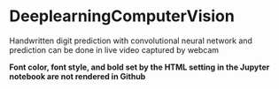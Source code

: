 # DeeplearningComputerVision <br>
Handwritten digit prediction with convolutional neural network and prediction can be done in live video captured by webcam<br>

<b>Font color, font style, and bold set by the HTML setting in the Jupyter notebook are not rendered in Github</b>
